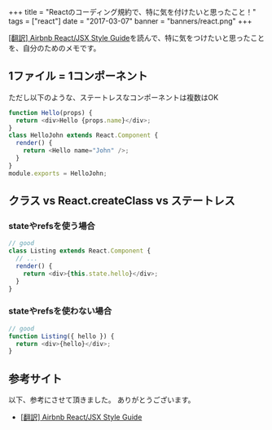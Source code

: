 +++
title = "Reactのコーディング規約で、特に気を付けたいと思ったこと！"
tags = ["react"]
date = "2017-03-07"
banner = "banners/react.png"
+++

[[翻訳] Airbnb React/JSX Style Guide](http://qiita.com/koukun/items/e64762e407b8dd5e0247)を読んで、特に気をつけたいと思ったことを、自分のためのメモです。

<!--more-->

## 1ファイル = 1コンポーネント

ただし以下のような、ステートレスなコンポーネントは複数はOK
```javascript
function Hello(props) {
  return <div>Hello {props.name}</div>;
}
class HelloJohn extends React.Component {
  render() {
    return <Hello name="John" />;
  }
}
module.exports = HelloJohn;
```

## クラス vs React.createClass vs ステートレス

### stateやrefsを使う場合

```javascript
// good
class Listing extends React.Component {
  // ...
  render() {
    return <div>{this.state.hello}</div>;
  }
}
```

### stateやrefsを使わない場合
```javascript
// good
function Listing({ hello }) {
  return <div>{hello}</div>;
}
```

## 参考サイト
以下、参考にさせて頂きました。
ありがとうございます。

- [[翻訳] Airbnb React/JSX Style Guide](http://qiita.com/koukun/items/e64762e407b8dd5e0247)
